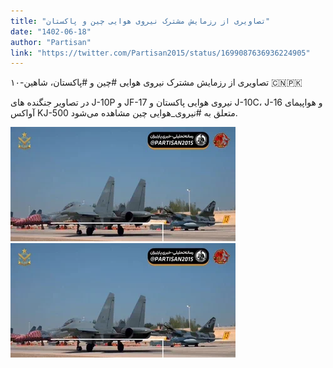```yaml
---
title: "تصاویری از رزمایش مشترک نیروی هوایی چین و پاکستان"
date: "1402-06-18"
author: "Partisan"
link: "https://twitter.com/Partisan2015/status/1699087636936224905"
---
```


تصاویری از رزمایش مشترک نیروی هوایی #چین و #پاکستان، شاهین-۱۰ 🇨🇳🇵🇰

در تصاویر جنگنده های J-10P و JF-17 نیروی هوایی پاکستان و J-10C، J-16 و هواپیمای آواکس KJ-500 متعلق به #نیروی_هوایی چین مشاهده می‌شود‌.

![تصاویری از رزمایش مشترک نیروی هوایی چین و پاکستان](./razmayesh-shahin10-pakestan-chin1.webp)
![تصاویری از رزمایش مشترک نیروی هوایی چین و پاکستان](./razmayesh-shahin10-pakestan-chin1.webp)

